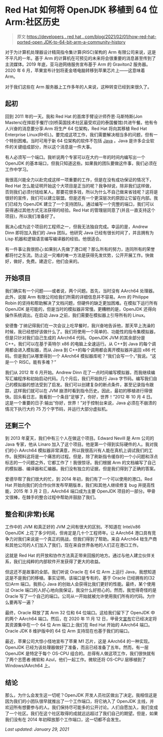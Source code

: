 # Red Hat 如何将 OpenJDK 移植到 64 位 Arm:社区历史

> 原文:[https://developers . red hat . com/blog/2021/02/01/how-red-hat-ported-open JDK-to-64-bit-arm-a-community-history](https://developers.redhat.com/blog/2021/02/01/how-red-hat-ported-openjdk-to-64-bit-arm-a-community-history)

对于为计算机处理器设计精简指令集计算(RISC)架构的 Arm 有限公司来说，这是不平凡的一年。基于 Arm 的计算机在可预见的未来将会很重要的消息甚至传到了主流媒体。2019 年底，亚马逊网络服务宣布基于 Arm 的 Graviton2 服务器。2020 年 6 月，苹果宣布计划将麦金塔电脑转移到苹果芯片上——这意味着 Arm。

对于我们这些在 Arm 服务器上工作多年的人来说，这种转变已经到来很久了。

## 起初

回到 2011 年的一天。我和 Red Hat 的首席手臂设计师乔恩·马斯特斯(Jon Masters)在摔跤手餐厅(剑桥英国技术社区最受欢迎的泰国餐馆)共进午餐。他有令人兴奋的消息要分享:Arm 将生产 64 位架构，Red Hat 将向其移植 Red Hat Enterprise Linux(RHEL)。要完成这项工作，我们需要解决相当多的问题，但有一个特别困难。当时可用于新 64 位架构的软件不包括 [Java](https://developers.redhat.com/topics/enterprise-java) 。Java 是许多企业软件的关键组成部分，所以这个消息是一件大事。

有人必须写一个端口。我听说两个专家可以在大约一年的时间内编写出一个 OpenJDK 的基本端口，但我只知道这些。如果我的团队要做这件事，我们必须在工作中学习。

我很高兴能全力以赴完成这样一项重要的工作，但是在没有成功保证的情况下，Red Hat 怎么能证明开始这个大项目是正当的呢？我争辩说，除非我们这样做，否则我们必须付钱给某人。那要花很多钱，所以为什么不自己做来省钱呢？这将是很好的宣传，我们可以建立联盟。但是还有一个更深层次的原因让它留在内部。我们已经为 OpenJDK 建立了一个支持团队。通过编写一个完整的端口，我们可以获得通过其他方式无法获得的经验。Red Hat 的管理层同意了(并且一直支持这个项目)，所以我们准备好了。

我决心成为这个项目的工程师之一，但我无法独自完成。幸运的是，Andrew Dinn 即将加入我们的 Java 团队。他研究 Java 已经有很长时间了，并且拥有为 Lisp 机器和逻辑语言编写编译器的经验。他很适合。

有一件事让我很担心:如果别人先做了港口呢？那么所有的努力，连同所有的荣誉都将付之东流。防止这一灾难的唯一方法是获得先发优势，公开开展工作。快做好，做好，免费。建造它，他们会来的。

## 开始项目

我们确实有一个问题——或者说，两个问题。首先，当时没有 AArch64 处理器。此外，说服 Arm 有限公司给我们所需的详细信息并不容易。Arm 的 Philippe Robin 的坚持和帮助解决了文档问题，但硬件的缺乏更加困难。在模拟下运行所有 OpenJDK 是可能的，但是当时的模拟器非常慢。更糟糕的是，OpenJDK 还得向操作系统调出。在启动 Java 之前，我们需要在模拟器上引导所有的 Linux。

安德鲁·丁纳记得我们在一次会议上吃早餐时，我兴奋地告诉他，那天早上洗澡的时候，我已经想好该做什么了。我们将使用一个简单的、功能性的指令集模拟器，但是只针对我们自己生成的 AArch64 代码。OpenJDK JVM 的其余部分是 C++。我们可以在基于英特尔 x86 的电脑上全速运行。从 C++到 Java 的每个调用都会进入模拟器，而从 Java 到 C++的每个调用都会离开模拟器并返回 x86 代码。但是我们从哪里得到一个 AArch64 模拟器库呢？“我们会写一个，”我说。“这是一个 RISC。能有多难？”

我们从 2012 年 6 月开始。Andrew Dinn 花了一点时间编写模拟器，而我继续编写汇编程序和初始启动代码。几个月后，我们开始执行 Java 字节码。编写我们自己的模拟器的想法受到了启发。我们可以创建复杂的断点条件，甚至记录指令跟踪，这样我们就可以在 JVM 崩溃时看到指令历史。因此，最初的移植进行得很快。回头看日志，我看到一个条目“足够了，你好，世界！”2012 年 10 月 4 日。这是一个重要的日子:输出“你好，世界！”对于控制台来说，Java 必须在不崩溃的情况下执行大约 75 万个字节码，并运行大部分虚拟机。

## 还剩三个

到 2013 年夏天，我们中有三个人在做这个项目。Edward Nevill 是 Arm 公司的 Java 专家，他从 Linaro 加入了这个项目。他是第一个得到实际硬件的人。我对我们的小 AArch64 模拟器非常满意，所以我很高兴有人能在真机上调试我们的工作。我预料这将是一个痛苦的过程。但是，除了刷新指令缓存的一个小问题和浮点标志的一个问题之外，它都工作了！我很惊讶。我们根据 Arm 的文档编写了自己的模拟器、编译器和汇编器。我们没有独立的证据，但是我们得到了正确的答案。

爱德华帮了我们很大的忙，到 2014 年初，我们有了一个可以使用的港口。Red Hat 开始向我们的合作伙伴发布早期版本，我们和其他人继续修复 bug 并提高性能，2015 年 3 月 2 日，AArch64 端口成为主要 OpenJDK 项目的一部分。甲骨文很棒，在棘手的整合过程中帮助并鼓励了我们。

## 整合和(非常)长尾

工作中的 JVM 和真正好的 JVM 之间有很大的区别。不知道在 Intel/x86 OpenJDK 上花了多少时间，但肯定是几十个工程师年。让 AArch64 港口具有竞争力对我们来说是一个真正的挑战，但我们得到了帮助。来自 AArch64 硅生产商和其他公司的人们加入了我们，现在来自世界各地的人们正在港口工作。

这就是 Red Hat 的开放和协作方法真正带来回报的地方。通过与他人建立伙伴关系，我们比纯粹的内部软件开发获得了更大的收益。

但这还不是故事的全部。我们听说 Oracle 在 64 位 Arm 上运行 Java，我想知道这是不是我们的移植。事实证明，该端口是专有的，基于 Oracle 已经拥有的(32 位)Arm 端口。我担心 Java 的创始人会获得比我们更好的性能。最终，某个使用过 Oracle 端口的人好心地向我保证，我没什么好担心的。然而，我觉得奇怪的是 Oracle 写了一个自己的端口。公司从一开始就被允许使用我们所有的代码。为什么要再写一遍？

最终，Oracle 释放了其 Arm 32 位和 64 位端口。这给我们留下了 OpenJDK 中的两个 AArch64 端口。然后，在 2020 年 11 月 12 日，甲骨文[宣布](https://blogs.oracle.com/java-platform-group/update-on-64-bit-arm-support-for-oracle-openjdk-and-oracle-jdk)它已经决定将其资源集中在一个 64 位 Arm 端口上:我们在 Red Hat 开始的 AArch64 端口。Oracle JDK 8 维护版中的 64 位 Arm 支持现在也基于我们的端口。

最近，苹果公司大惊小怪地宣布了苹果 M1 芯片，这是 AArch64 的一种实现。OpenJDK 已经为该处理器做好了准备，而且已经准备了五年。然而，有一层 OpenJDK 是特定于每个 OS-CPU 组合的。总得有人做这项工作，我们很快就有了两个志愿者:微软和 Azul，他们一起工作。微软还将 OS-CPU 层移植到了 Windows/AArch64 上。

## 结论

那么，为什么会发生这一切呢？OpenJDK 开发人员社区做出了决定。我相信这是因为我们的小团队很早就推出了一个工作端口，将它纳入了 OpenJDK 主线，并欢迎所有想要参与的人。我们保持尽可能多的公开讨论。人们自愿加入，我们变成了一个社区。我们在这个社区取得的成就远远超过了我们自己的期望。但是，如果我们没有在 2014 年初释放那个工作端口，这一切都不会发生。

*Last updated: January 29, 2021*